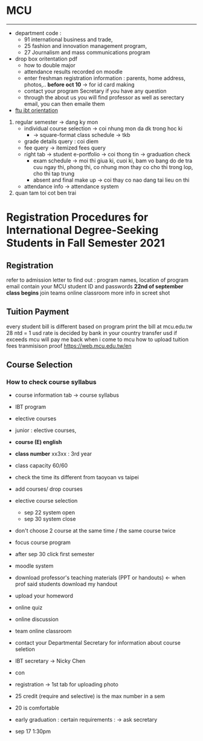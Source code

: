 # MCU

---

- department code :
  - 91 international business and trade,
  - 25 fashion and innovation management program,
  - 27 Journalism and mass communications program
- drop box oritentation pdf
  - how to double major
  - attendance results recorded on moodle
  - enter freshman registration information : parents, home address, photos,.. **before oct 10** -> for id card making
  - contact your program Secretary if you have any question
  - through the about us you will find professor as well as serectary email, you can then emaile them
- [ftu ibt orientation](https://drive.google.com/file/d/1ydJmKatHPk4rCD1MP65nUtRx41eWA6jP/view)

1. regular semester -> dang ky mon
   - individual course selection -> coi nhung mon da dk trong hoc ki
     - -> square-format class schedule -> tkb
   - grade details query : coi diem
   - fee query -> itemized fees query
   - right tab -> student e-portfolio -> coi thong tin -> graduation check
     - exam schedule -> moi thi giua ki, cuoi ki, bam vo bang do de tra cuu ngay thi, phong thi, co nhung mon thay co cho thi trong lop, cho thi tap trung
     - absent and final make up -> coi thay co nao dang tai lieu on thi
   - attendance info -> attendance system
2. quan tam toi cot ben trai

# Registration Procedures for International Degree-Seeking Students in Fall Semester 2021

## Registration

refer to admission letter to find out : program names, location of program
email contain your MCU student ID and passwords
**22nd of september class begins**
join teams online classroom
more info in screet shot

## Tuition Payment

every student bill is different based on program
print the bill at mcu.edu.tw
28 ntd = 1 usd rate is decided by bank in your country
transfer usd if exceeds mcu will pay me back when i come to mcu
how to upload tuition fees tranmisison proof
https://web.mcu.edu.tw/en

## Course Selection

### How to check course **syllabus**

- course information tab -> course syllabus
- IBT program
- elective courses
- junior : elective courses,
- **course (E) english**
- **class number** xx3xx : 3rd year
- class capacity 60/60
- check the time its different from taoyoan vs taipei
- add courses/ drop courses
- elective course selection
  - sep 22 system open
  - sep 30 system close
- don't choose 2 course at the same time / the same course twice

- focus course program
- after sep 30 click first semester

- moodle system
- download professor's teaching materials (PPT or handouts) <- when prof said students download my handout
- upload your homeword
- online quiz
- online discussion

- team online classroom
- contact your Departmental Secretary for information about course seletion
- IBT secretary -> Nicky Chen
- con
- registration -> 1st tab for uploading photo
- 25 credit (require and selective) is the max number in a sem
- 20 is comfortable
- early graduation : certain requirements : -> ask secretary
- sep 17 1:30pm
